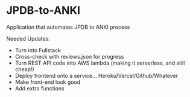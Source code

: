 # JPDB-to-ANKI
Application that automates JPDB to ANKI process

Needed Updates:
- Turn into Fullstack
- Cross-check with reviews.json for progress
- Turn REST API code into AWS lambda (making it serverless, and still cheap!)
- Deploy frontend onto a service... Heroku/Vercel/Github/Whatever
- Make front-end look good
- Add extra functions